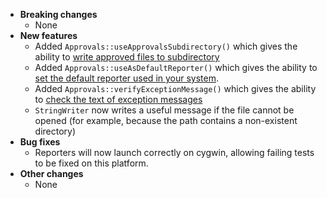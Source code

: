 * **Breaking changes**
    * None
* **New features**
    * Added `Approvals::useApprovalsSubdirectory()` which gives the ability to [write approved files to subdirectory](https://github.com/approvals/ApprovalTests.cpp/blob/master/doc/Features.md#Usingsub-directoriesforapprovedfiles) 
    * Added `Approvals::useAsDefaultReporter()` which gives the ability to [set the default reporter used in your system](https://github.com/approvals/ApprovalTests.cpp/blob/master/doc/Reporters.md#registering-a-default-reporter).
    * Added `Approvals::verifyExceptionMessage()` which gives the ability to [check the text of exception messages](https://github.com/approvals/ApprovalTests.cpp/blob/master/doc/TestingExceptions.md#top)
    * `StringWriter` now writes a useful message if the file cannot be opened (for example, because the path contains a non-existent directory)
* **Bug fixes**
    * Reporters will now launch correctly on cygwin, allowing failing tests to be fixed on this platform.  
* **Other changes**
    * None
